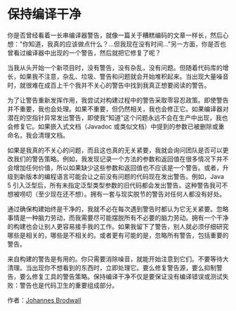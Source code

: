 # 保持编译干净

你是否曾经看着一长串编译器警告，就像一篇关于糟糕编码的文章一样长，然后心想："你知道，我真的应该做点什么？...但我现在没有时间..."另一方面，你是否也曾看过编译器中出现的一个警告，然后就把它修复了呢？

当我从头开始一个新项目时，没有警告，没有杂乱，没有问题。但随着代码库的增长，如果我不注意，杂乱、垃圾、警告和问题就会开始堆积起来。当出现大量噪音时，就很难在成百上千个我并不关心的警告中找到我真正想要阅读的警告。

为了让警告重新发挥作用，我尝试对构建过程中的警告采取零容忍政策。即使警告并不重要，我也会处理。如果不重要，但仍然相关，我也会修正它。如果编译器对潜在的空指针异常发出警告，即使我“知道”这个问题永远不会在生产中出现，我也会修复它。如果嵌入式文档（Javadoc 或类似文档）中提到的参数已被删除或重命名，我会清理文档。

如果是我真的不关心的问题，而且这也真的无关紧要，我就会询问团队是否可以更改我们的警告策略。例如，我发现记录一个方法的参数和返回值在很多情况下并不会增加任何价值，所以如果缺少这些参数和返回值也不应该是一个警告。或者，升级到新版本的编程语言可能会让之前没有问题的代码现在发出警告。例如，Java 5 引入泛型后，所有未指定泛型类型参数的旧代码都会发出警告。这种警告我可不想被唠叨（至少现在还不想）。拥有一套与现实脱节的警告对任何人都没有好处。

通过确保构建始终是干净的，我就不必在每次遇到警告时都认为它无关紧要。忽略事情是一种脑力劳动，而我需要尽可能摆脱所有不必要的脑力劳动。拥有一个干净的构建也会让别人更容易接手我的工作。如果我留下了警告，别人就必须仔细研究哪些是相关的，哪些是不相关的。或者更有可能的是，忽略所有警告，包括重要的警告。

来自构建的警告是有用的。你只需要消除噪音，就能开始注意到它们。不要等待大清理。当出现你不想看到的东西时，立即处理它。要么修复警告源，要么抑制警告，要么修复工具的警告策略。保持编译干净不仅是要保证没有编译错误或测试失败：警告也是代码卫生的重要组成部分。

作者：[Johannes Brodwall](http://programmer.97things.oreilly.com/wiki/index.php/Johannes_Brodwall)